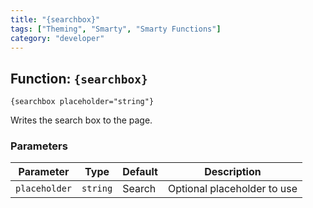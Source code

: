```yaml
---
title: "{searchbox}"
tags: ["Theming", "Smarty", "Smarty Functions"]
category: "developer"
---
```


## Function: `{searchbox}`

```
{searchbox placeholder="string"}
```

Writes the search box to the page.

### Parameters

Parameter       | Type      | Default   | Description
---             | ---       | ---       | ---
`placeholder`   | `string`  | Search    | Optional placeholder to use
